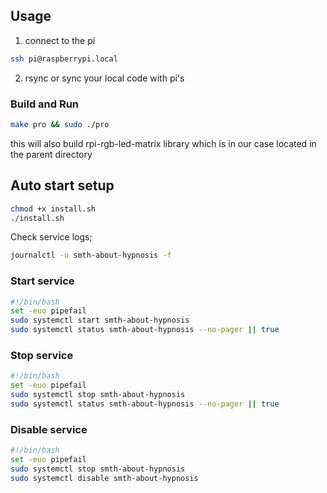 ## Usage

1. connect to the pi

```bash
ssh pi@raspberrypi.local
```

2. rsync or sync your local code with pi's

### Build and Run

```bash
make pro && sudo ./pro
```

this will also build rpi-rgb-led-matrix library which is in our case located in the parent directory

## Auto start setup

```bash
chmod +x install.sh
./install.sh
```

Check service logs;

```bash
journalctl -u smth-about-hypnosis -f
```

### Start service

```bash
#!/bin/bash
set -euo pipefail
sudo systemctl start smth-about-hypnosis
sudo systemctl status smth-about-hypnosis --no-pager || true
```

### Stop service

```bash
#!/bin/bash
set -euo pipefail
sudo systemctl stop smth-about-hypnosis
sudo systemctl status smth-about-hypnosis --no-pager || true
```

### Disable service

```bash
#!/bin/bash
set -euo pipefail
sudo systemctl stop smth-about-hypnosis
sudo systemctl disable smth-about-hypnosis
```
